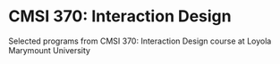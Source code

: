 # CMSI 370: Interaction Design
Selected programs from CMSI 370: Interaction Design course at Loyola Marymount University
